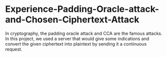 # Experience-Padding-Oracle-attack-and-Chosen-Ciphertext-Attack
In cryptography, the padding oracle attack and CCA are the famous attacks. In this project, we used a server that would give some indications and convert the given ciphertext into plaintext by sending it a continuous request.
